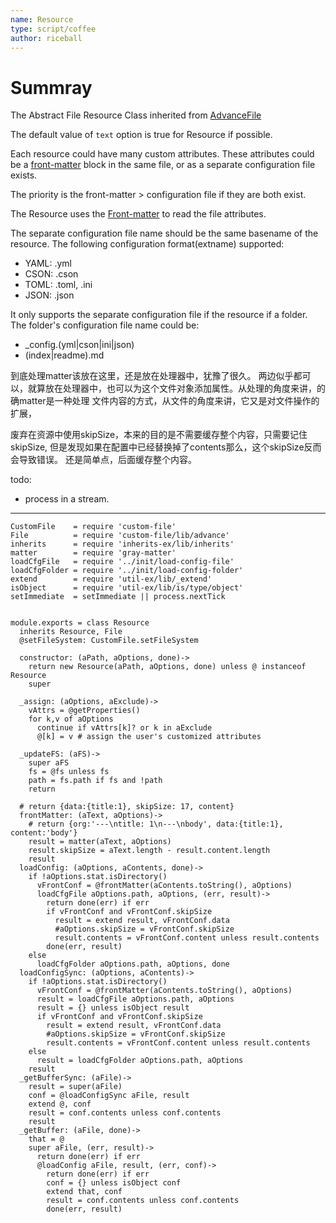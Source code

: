 ```yaml
---
name: Resource
type: script/coffee
author: riceball
---
```


Summray
=======

The Abstract File Resource Class inherited from
[AdvanceFile](https://github.com/snowyu/custom-file.js/blob/master/src/advance.coffee)

The default value of `text` option is true for Resource if possible.

Each resource could have many custom attributes. These attributes could be a
[front-matter](http://jekyllrb.com/docs/frontmatter/) block in the same file,
or as a separate configuration file exists.

The priority is the front-matter > configuration file if they are both exist.

The Resource uses the [Front-matter](https://github.com/jonschlinkert/gray-matter)
to read the file attributes.

The separate configuration file name should be the same basename of the resource.
The following configuration format(extname) supported:

* YAML: .yml
* CSON: .cson
* TOML: .toml, .ini
* JSON: .json


It only supports the separate configuration file if the resource if a folder.
The folder's configuration file name could be:

* _config.(yml|cson|ini|json)
* (index|readme).md

到底处理matter该放在这里，还是放在处理器中，犹豫了很久。
两边似乎都可以，就算放在处理器中，也可以为这个文件对象添加属性。从处理的角度来讲，的确matter是一种处理
文件内容的方式，从文件的角度来讲，它又是对文件操作的扩展，

废弃在资源中使用skipSize，本来的目的是不需要缓存整个内容，只需要记住skipSize,
但是发现如果在配置中已经替换掉了contents那么，这个skipSize反而会导致错误。
还是简单点，后面缓存整个内容。

todo:

+ process in a stream.

-----


    CustomFile    = require 'custom-file'
    File          = require 'custom-file/lib/advance'
    inherits      = require 'inherits-ex/lib/inherits'
    matter        = require 'gray-matter'
    loadCfgFile   = require '../init/load-config-file'
    loadCfgFolder = require '../init/load-config-folder'
    extend        = require 'util-ex/lib/_extend'
    isObject      = require 'util-ex/lib/is/type/object'
    setImmediate  = setImmediate || process.nextTick


    module.exports = class Resource
      inherits Resource, File
      @setFileSystem: CustomFile.setFileSystem

      constructor: (aPath, aOptions, done)->
        return new Resource(aPath, aOptions, done) unless @ instanceof Resource
        super

      _assign: (aOptions, aExclude)->
        vAttrs = @getProperties()
        for k,v of aOptions
          continue if vAttrs[k]? or k in aExclude
          @[k] = v # assign the user's customized attributes

      _updateFS: (aFS)->
        super aFS
        fs = @fs unless fs
        path = fs.path if fs and !path
        return

      # return {data:{title:1}, skipSize: 17, content}
      frontMatter: (aText, aOptions)->
        # return {org:'---\ntitle: 1\n---\nbody', data:{title:1}, content:'body'}
        result = matter(aText, aOptions)
        result.skipSize = aText.length - result.content.length
        result
      loadConfig: (aOptions, aContents, done)->
        if !aOptions.stat.isDirectory()
          vFrontConf = @frontMatter(aContents.toString(), aOptions)
          loadCfgFile aOptions.path, aOptions, (err, result)->
            return done(err) if err
            if vFrontConf and vFrontConf.skipSize
              result = extend result, vFrontConf.data
              #aOptions.skipSize = vFrontConf.skipSize
              result.contents = vFrontConf.content unless result.contents
            done(err, result)
        else
          loadCfgFolder aOptions.path, aOptions, done
      loadConfigSync: (aOptions, aContents)->
        if !aOptions.stat.isDirectory()
          vFrontConf = @frontMatter(aContents.toString(), aOptions)
          result = loadCfgFile aOptions.path, aOptions
          result = {} unless isObject result
          if vFrontConf and vFrontConf.skipSize
            result = extend result, vFrontConf.data
            #aOptions.skipSize = vFrontConf.skipSize
            result.contents = vFrontConf.content unless result.contents
        else
          result = loadCfgFolder aOptions.path, aOptions
        result
      _getBufferSync: (aFile)->
        result = super(aFile)
        conf = @loadConfigSync aFile, result
        extend @, conf
        result = conf.contents unless conf.contents
        result
      _getBuffer: (aFile, done)->
        that = @
        super aFile, (err, result)->
          return done(err) if err
          @loadConfig aFile, result, (err, conf)->
            return done(err) if err
            conf = {} unless isObject conf
            extend that, conf
            result = conf.contents unless conf.contents
            done(err, result)
